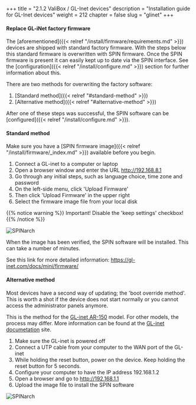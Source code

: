 +++
title = "2.1.2 ValiBox / GL-Inet devices"
description = "Installation guide for GL-Inet devices"
weight = 212
chapter = false
slug = "glinet"
+++

#### Replace GL-iNet factory firmware

The [aforementioned]({{< relref "/install/firmware/requirements.md" >}}) devices are shipped with standard factory firmware. With the steps below this standard firmware is overwritten with SPIN firmware.
Once the SPIN firmware is present it can easily kept up to date via the SPIN interface. See the [configuration]({{< relref "/install/configure.md" >}}) section for further information about this.

There are two methods for overwriting the factory software:

1. [Standard method]({{< relref "#standard-method" >}})
1. [Alternative method]({{< relref "#alternative-method" >}})

<i class="fa fa-thumbs-up"></i> After one of these steps was successful, the SPIN software can be [configured]({{< relref "/install/configure.md" >}}).

#### Standard method

Make sure you have a [SPIN firmware image]({{< relref "/install/firmware/_index.md" >}})  available before you begin.

1. Connect a GL-inet to a computer or laptop
1. Open a browser window and enter the URL http://192.168.8.1
1. Go through any initial steps, such as language choice, time zone and password
1. On the left-side menu, click 'Upload Firmware'
1. Then click 'Upload Firmware' in the upper right
1. Select the firmware image file from your local disk

{{% notice warning %}}
Important! Disable the 'keep settings' checkbox!
{{% /notice %}}

![SPINarch](/images/screenshot_glinet_upload_firmware.png?width=30pc&classes=shadow "GL-inet upload firmware")

When the image has been verified, the SPIN software will be installed. This can take a number of minutes.

See this link for more detailed information: https://gl-inet.com/docs/mini/firmware/

#### Alternative method

Most devices have a second way of updating; the 'boot override method'. This is worth a shot if the device does not start normally or you cannot access the administrator panels anymore.

This is the method for the [GL-inet AR-150](https://www.gl-inet.com/ar150/) model. For other models, the process may differ. More information can be found at the [GL-inet documetation](http://www.gl-inet.com/docs/) site.

1. Make sure the GL-inet is powered off
1. Connect a UTP cable from your computer to the WAN port of the GL-inet
1. While holding the reset button, power on the device. Keep holding the reset button for 5 seconds.
1. Configure your computer to have the IP address 192.168.1.2
1. Open a browser and go to http://192.168.1.1
1. Upload the image file to install the SPIN software

![SPINarch](/images/screenshot_glinet_boot_firmware.png?width=30pc&classes=shadow "GL-inet boot override firmware")





